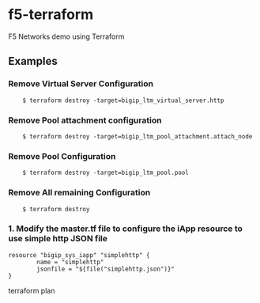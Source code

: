 # f5-terraform
F5 Networks demo using Terraform


## Examples


### Remove Virtual Server Configuration
        $ terraform destroy -target=bigip_ltm_virtual_server.http

### Remove Pool attachment configuration

        $ terraform destroy -target=bigip_ltm_pool_attachment.attach_node

### Remove Pool Configuration

        $ terraform destroy -target=bigip_ltm_pool.pool

### Remove All remaining Configuration

        $ terraform destroy


### 1. Modify the master.tf file to configure the iApp resource to use simple http JSON file
```
resource "bigip_sys_iapp" "simplehttp" {
        name = "simplehttp"
        jsonfile = "${file("simplehttp.json")}"
}
```

terraform plan

